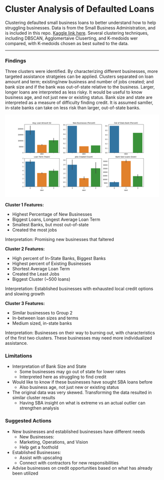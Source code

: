 # Cluster Analysis of Defaulted Loans
Clustering defaulted small business loans to better understand how to help struggling businesses. Data is from the Small Business Administration, and is included in this repo. [Kaggle link here](https://www.kaggle.com/mirbektoktogaraev/should-this-loan-be-approved-or-denied?select=SBAnational.csv). Several clustering techniques, including DBSCAN, Agglomertaive Cluserting, and K-medoids wer compared, with K-medoids chosen as best suited to the data. 
<hr>

### Findings
Three clusters were identified. By characterizing different businesses, more targeted assistance stratgeies can be applied. Clusters separated on loan amount and term; existing/new business and number of jobs created; and bank size and if the bank was out-of-state relative to the business. Larger, longer loans are interpreted as less risky. It would be useful to know business age, and not just new or existing status. Bank size and state are interpreted as a measure of difficulty finding credit. It is assumed samller, in-state banks can take on less risk than larger, out-of-state banks.

<img src='figures/clusters.png'>

**Cluster 1 Features:**
* Highest Percentage of New Businesses
* Biggest Loans, Longest Average Loan Term
* Smallest Banks, but most out-of-state
* Created the most jobs

Interpretation: Promising new businesses that faltered

**Cluster 2 Features:**
* High percent of In-State Banks, Biggest Banks
* Highest percent of Existing Businesses
* Shortest Average Loan Term
* Created the Least Jobs
* Biggest Cluster (~500 loans)

Interpretation: Established businesses with exhausted local credit options and slowing growth

**Cluster 3 Features:**
* Similar businesses to Group 2
* In-between loan sizes and terms
* Medium sized, in-state banks

Interpretation: Businesses on their way to burning out, with characteristics of the first two clusters. These businesses may need more individualized assistance.

### Limitations
* Interpretation of Bank Size and State
  * Some businesses may go out of state for lower rates
  * Interpreted here as struggling to find credit
* Would like to know if these businesses have sought SBA loans before
  * Also business age, not just new or existing status
* The original data was very skewed. Transforming the data resulted in similar cluster results
  * Having SBA insight on what is extreme vs an actual outlier can strengthen analysis
  
### Suggested Actions

* New businesses and established businesses have different needs
  * New Businesses:
  * Marketing, Operations, and Vision
  * Help get a foothold
* Established Businesses:
  * Assist with upscaling
  * Connect with contractors for new responsibilities
* Advise businesses on credit opportunities based on what has already been utilized



